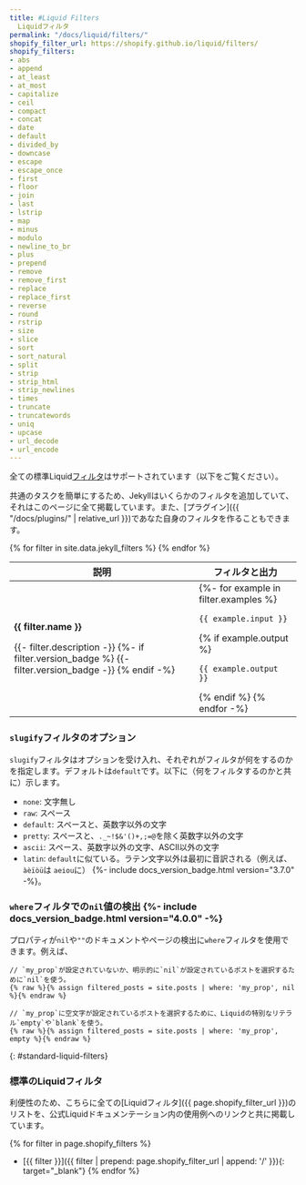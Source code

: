 ```yaml
---
title: #Liquid Filters
  Liquidフィルタ
permalink: "/docs/liquid/filters/"
shopify_filter_url: https://shopify.github.io/liquid/filters/
shopify_filters:
- abs
- append
- at_least
- at_most
- capitalize
- ceil
- compact
- concat
- date
- default
- divided_by
- downcase
- escape
- escape_once
- first
- floor
- join
- last
- lstrip
- map
- minus
- modulo
- newline_to_br
- plus
- prepend
- remove
- remove_first
- replace
- replace_first
- reverse
- round
- rstrip
- size
- slice
- sort
- sort_natural
- split
- strip
- strip_html
- strip_newlines
- times
- truncate
- truncatewords
- uniq
- upcase
- url_decode
- url_encode
---
```


全ての標準Liquid[フィルタ](#standard-liquid-filters)はサポートされています（以下をご覧ください）。

<!-- All of the standard Liquid [filters](#standard-liquid-filters) are supported (see below). -->

共通のタスクを簡単にするため、Jekyllはいくらかのフィルタを追加していて、それはこのページに全て掲載しています。また、[プラグイン]({{ "/docs/plugins/" | relative_url }})であなた自身のフィルタを作ることもできます。

<!-- To make common tasks easier, Jekyll even adds a few handy filters of its own,
all of which you can find on this page. You can also create your own filters
using [plugins](/docs/plugins/). -->

<div class="mobile-side-scroller">
<table>
  <thead>
    <tr>
      <th>説明<!-- Description --></th>
      <th><span class="filter">フィルタ</span>と<span class="output">出力</span><!-- <span class="filter">Filter</span> and <span class="output">Output</span> --></th>
    </tr>
  </thead>
  <tbody>
    {% for filter in site.data.jekyll_filters %}
      <tr>
        <td>
          <p class="name"><strong>{{ filter.name }}</strong></p>
          <p>
            {{- filter.description -}}
            {%- if filter.version_badge %}
              <span class="version-badge" title="This filter is available from version {{ filter.version_badge }}">
                {{- filter.version_badge -}}
              </span>
            {% endif -%}
          </p>
        </td>
        <td class="align-center">
          {%- for example in filter.examples %}
            <p><code class="filter">{{ example.input }}</code></p>
            {% if example.output %}<p><code class="output">{{ example.output }}</code></p>{% endif %}
          {% endfor -%}
        </td>
      </tr>
    {% endfor %}
  </tbody>
</table>
</div>

### `slugify`フィルタのオプション
<!-- ### Options for the `slugify` filter -->

`slugify`フィルタはオプションを受け入れ、それぞれがフィルタが何をするのかを指定します。デフォルトは`default`です。以下に（何をフィルタするのかと共に）示します。

<!-- The `slugify` filter accepts an option, each specifying what to filter.
The default is `default`. They are as follows (with what they filter): -->

- `none`: 文字無し
- `raw`: スペース
- `default`: スペースと、英数字以外の文字
- `pretty`: スペースと、`._~!$&'()+,;=@`を除く英数字以外の文字
- `ascii`: スペース、英数字以外の文字、ASCII以外の文字
- `latin`: `default`に似ている。ラテン文字以外は最初に音訳される（例えば、`àèïòü`は `aeiou`に） {%- include docs_version_badge.html version="3.7.0" -%}。

<!-- - `none`: no characters
- `raw`: spaces
- `default`: spaces and non-alphanumeric characters
- `pretty`: spaces and non-alphanumeric characters except for `._~!$&'()+,;=@`
- `ascii`: spaces, non-alphanumeric, and non-ASCII characters
- `latin`: like `default`, except Latin characters are first transliterated (e.g. `àèïòü` to `aeiou`) {%- include docs_version_badge.html version="3.7.0" -%}. -->

### `where`フィルタでの`nil`値の検出 {%- include docs_version_badge.html version="4.0.0" -%}
<!-- ### Detecting `nil` values with `where` filter {%- include docs_version_badge.html version="4.0.0" -%} -->

プロパティが`nil`や`""`のドキュメントやページの検出に`where`フィルタを使用できます。例えば、

<!-- You can use the `where` filter to detect documents and pages with properties that are `nil` or `""`. For example, -->

```liquid
// `my_prop`が設定されていないか、明示的に`nil`が設定されているポストを選択するために`nil`を使う。
{% raw %}{% assign filtered_posts = site.posts | where: 'my_prop', nil %}{% endraw %}
```

<!-- ```liquid
// Using `nil` to select posts that either do not have `my_prop` defined or `my_prop` has been set to `nil` explicitly.
{% raw %}{% assign filtered_posts = site.posts | where: 'my_prop', nil %}{% endraw %}
``` -->

```liquid
// `my_prop`に空文字が設定されているポストを選択するために、Liquidの特別なリテラル`empty`や`blank`を使う。
{% raw %}{% assign filtered_posts = site.posts | where: 'my_prop', empty %}{% endraw %}
```

<!-- ```liquid
// Using Liquid's special literal `empty` or `blank` to select posts that have `my_prop` set to an empty value.
{% raw %}{% assign filtered_posts = site.posts | where: 'my_prop', empty %}{% endraw %}
``` -->

{: #standard-liquid-filters}
### 標準のLiquidフィルタ
<!-- ### Standard Liquid Filters -->

利便性のため、こちらに全ての[Liquidフィルタ]({{ page.shopify_filter_url }})のリストを、公式Liquidドキュメンテーション内の使用例へのリンクと共に掲載しています。

<!-- For your convenience, here is the list of all [Liquid filters]({{ page.shopify_filter_url }}) with links to examples in the official Liquid documentation. -->

{% for filter in page.shopify_filters %}
- [{{ filter }}]({{ filter | prepend: page.shopify_filter_url | append: '/' }}){: target="_blank"}
{% endfor %}
